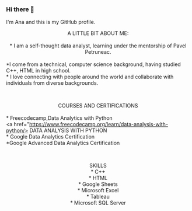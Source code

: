 ### Hi there 👋
I'm Ana and this is my GitHub profile.

 <center>A LITTLE BIT ABOUT ME:</center>



<BR>
    <center>* I am a self-thought data analyst, learning under the mentorship of Pavel Petruneac.</center>
   <BR> *I come from a technical, computer science background, having studied C++, HTML in high school.
 <BR>   * I love connecting with people around the world and collaborate with individuals from diverse backgrounds.
 <BR> 

<BR><center>COURSES AND CERTIFICATIONS </center>
<BR> * Freecodecamp,Data Analytics with Python
<BR> <a href="https://www.freecodecamp.org/learn/data-analysis-with-python/> DATA ANALYSIS WITH PYTHON</a>
<BR> * Google Data Analytics Certification
<BR> *Google Advanced Data Analytics Certification



<BR><CENTER>SKILLS 
<BR> * C++
<BR> * HTML
<BR> * Google Sheets
<BR> * Microsoft Excel
<BR> * Tableau
<BR> * Microsoft SQL Server
        
<!--
**anahoza/anahoza** is a ✨ _special_ ✨ repository because its `README.md` (this file) appears on your GitHub profile.

Here are some ideas to get you started:

- 🔭 I’m currently working on ...
- 🌱 I’m currently learning ...
- 👯 I’m looking to collaborate on ...
- 🤔 I’m looking for help with ...
- 💬 Ask me about ...
- 📫 How to reach me: ...
- 😄 Pronouns: ...
- ⚡ Fun fact: ...
-->
